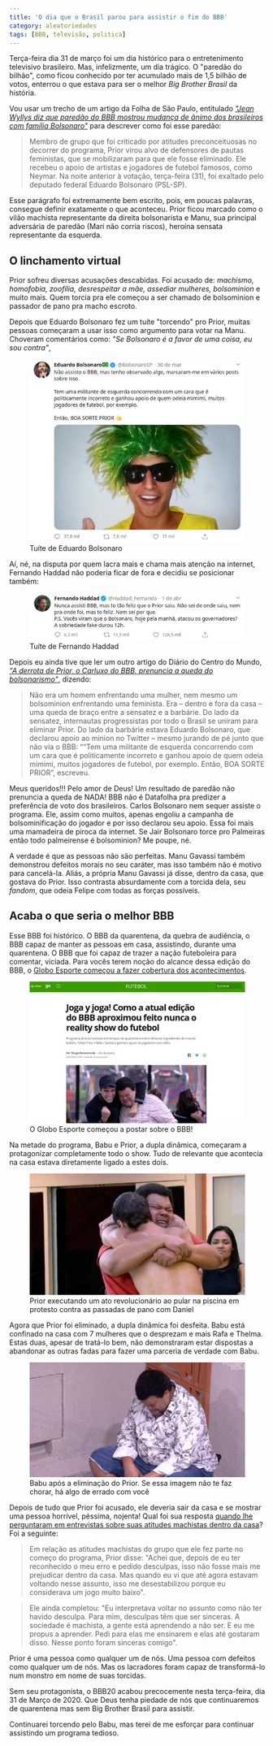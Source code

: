 ```yaml
---
title: 'O dia que o Brasil parou para assistir o fim do BBB'
category: aleatoriedades
tags: [BBB, televisão, politica]
---
```


Terça-feira dia 31 de março foi um dia histórico para o entretenimento televisivo brasileiro. Mas, infelizmente, um dia trágico. O "paredão do bilhão", como ficou conhecido por ter acumulado mais de 1,5 bilhão de votos, enterrou o que estava para ser o melhor *Big Brother Brasil* da história.

Vou usar um trecho de um artigo da Folha de São Paulo, entitulado [*"Jean Wyllys diz que paredão do BBB mostrou mudança de ânimo dos brasileiros com família Bolsonaro"*](https://www1.folha.uol.com.br/colunas/painel/2020/04/jean-wyllys-diz-que-paredao-do-bbb-mostrou-mudanca-de-animo-dos-brasileiros-com-familia-bolsonaro.shtml?utm_source=twitter&utm_medium=social&utm_campaign=twfolha) para descrever como foi esse paredão:

> Membro de grupo que foi criticado por atitudes preconceituosas no decorrer do programa, Prior virou alvo de defensores de pautas feministas, que se mobilizaram para que ele fosse eliminado. Ele recebeu o apoio de artistas e jogadores de futebol famosos, como Neymar. Na noite anterior à votação, terça-feira (31), foi exaltado pelo deputado federal Eduardo Bolsonaro (PSL-SP).

Esse parágrafo foi extremamente bem escrito, pois, em poucas palavras, consegue definir exatamente o que aconteceu. Prior ficou marcado como o vilão machista representante da direita bolsonarista e Manu, sua principal adversária de paredão (Mari não corria riscos), heroína sensata representante da esquerda.


## O linchamento virtual

Prior sofreu diversas acusações descabidas. Foi acusado de: *machismo, homofobia, zoofilia, desrespeitar a mãe, assediar mulheres, bolsominion* e muito mais. Quem torcia pra ele começou a ser chamado de bolsominion e passador de pano pra macho escroto.

Depois que Eduardo Bolsonaro fez um tuíte "torcendo" pro Prior, muitas pessoas começaram a usar isso como argumento para votar na Manu. Choveram comentários como: *"Se Bolsonaro é a favor de uma coisa, eu sou contra"*, 

<figure>
    <img src="/assets/2020/eduardo-prior.jpg">
    <figcaption>Tuíte de Eduardo Bolsonaro</figcaption>
</figure>

Aí, né, na disputa por quem lacra mais e chama mais atenção na internet, Fernando Haddad não poderia ficar de fora e decidiu se posicionar também: 

<figure>
    <img src="/assets/2020/haddad-prior.jpg">
    <figcaption>Tuíte de Fernando Haddad</figcaption>
</figure>

Depois eu ainda tive que ler um outro artigo do Diário do Centro do Mundo, [*"A derrota de Prior, o Carluxo do BBB, prenuncia a queda do bolsonarismo"*](https://www.diariodocentrodomundo.com.br/a-derrota-de-prior-o-carluxo-do-bbb-prenuncia-a-queda-do-bolsonarismo-por-nathali/), dizendo:

> Não era um homem enfrentando uma mulher, nem mesmo um bolsominion enfrentando uma feminista. Era – dentro e fora da casa – uma queda de braço entre a sensatez e a barbárie. Do lado da sensatez, internautas progressistas por todo o Brasil se uniram para eliminar Prior. Do lado da barbárie estava Eduardo Bolsonaro, que declarou apoio ao minion no Twitter – mesmo jurando de pé junto que não via o BBB: ““Tem uma militante de esquerda concorrendo com um cara que é politicamente incorreto e ganhou apoio de quem odeia mimimi, muitos jogadores de futebol, por exemplo. Então, BOA SORTE PRIOR”, escreveu.

Meus queridos!!! Pelo amor de Deus! Um resultado de paredão não prenuncia a queda de NADA! BBB não é Datafolha pra predizer a preferência de voto dos brasileiros. Carlos Bolsonaro nem sequer assiste o programa. Ele, assim como muitos, apenas engoliu a campanha de bolsominificação do jogador e por isso declarou seu apoio. Essa foi mais uma mamadeira de piroca da internet. Se Jair Bolsonaro torce pro Palmeiras então todo palmeirense é bolsominion? Me poupe, né.

A verdade é que as pessoas não são perfeitas. Manu Gavassi também demonstrou defeitos morais no seu caráter, mas isso também não é motivo para cancelá-la. Aliás, a própria Manu Gavassi já disse, dentro da casa, que gostava do Prior. Isso contrasta absurdamente com a torcida dela, seu *fandom*, que odeia Felipe com todas as forças possíveis. 

## Acaba o que seria o melhor BBB

Esse BBB foi histórico. O BBB da quarentena, da quebra de audiência, o BBB capaz de manter as pessoas em casa, assistindo, durante uma quarentena. O BBB que foi capaz de trazer a nação futeboleira para comentar, viciada. Para vocês terem noção do alcance dessa edição do BBB, o [Globo Esporte começou a fazer cobertura dos acontecimentos](https://globoesporte.globo.com/futebol/noticia/joga-y-joga-como-a-atual-edicao-do-bbb-aproximou-feito-nunca-o-reality-show-do-futebol.ghtml).

<figure>
    <img src="/assets/2020/ge-bbb20.jpg">
    <figcaption>O Globo Esporte começou a postar sobre o BBB!</figcaption>
</figure>

Na metade do programa, Babu e Prior, a dupla dinâmica, começaram a protagonizar completamente todo o show. Tudo de relevante que acontecia na casa estava diretamente ligado a estes dois.

<figure>
    <img src="/assets/2020/pribu.jpg">
    <figcaption>Prior executando um ato revolucionário ao pular na piscina em protesto contra as passadas de pano com Daniel</figcaption>
</figure>

Agora que Prior foi eliminado, a dupla dinâmica foi desfeita. Babu está confinado na casa com 7 mulheres que o desprezam e mais Rafa e Thelma. Estas duas, apesar de tratá-lo bem, não demonstraram estar dispostas a abandonar as outras fadas para fazer uma parceria de verdade com Babu.

<figure>
    <img src="/assets/2020/babu-chorando.jpeg">
    <figcaption>Babu após a eliminação do Prior. Se essa imagem não te faz chorar, há algo de errado com você</figcaption>
</figure>

Depois de tudo que Prior foi acusado, ele deveria sair da casa e se mostrar uma pessoa horrível, péssima, nojenta! Qual foi sua resposta [quando lhe perguntaram em entrevistas sobre suas atitudes machistas dentro da casa](https://tvefamosos.uol.com.br/noticias/redacao/2020/04/01/felipe-prior-diz-sociedade-e-machista-a-gente-esta-aprendendo-a-nao-ser.htm?utm_source=twitter&utm_medium=social-media&utm_content=geral&utm_campaign=bbb)? Foi a seguinte:

> Em relação as atitudes machistas do grupo que ele fez parte no começo do programa, Prior disse: "Achei que, depois de eu ter reconhecido o meu erro e pedido desculpas, isso não fosse mais me prejudicar dentro da casa. Mas quando eu vi que até agora estavam voltando nesse assunto, isso me desestabilizou porque eu considerava um jogo muito baixo". 

> Ele ainda completou: "Eu interpretava voltar no assunto como não ter havido desculpa. Para mim, desculpas têm que ser sinceras. A sociedade é machista, a gente está aprendendo a não ser. E eu me propus a aprender. Pedi para elas me ensinarem e elas até gostaram disso. Nesse ponto foram sinceras comigo".

Prior é uma pessoa como qualquer um de nós. Uma pessoa com defeitos como qualquer um de nós. Mas os lacradores foram capaz de transformá-lo num monstro em nome de suas torcidas.

Sem seu protagonista, o BBB20 acabou precocemente nesta terça-feira, dia 31 de Março de 2020. Que Deus tenha piedade de nós que continuaremos de quarentena mas sem Big Brother Brasil para assistir.

Continuarei torcendo pelo Babu, mas terei de me esforçar para continuar assistindo um programa tedioso.
